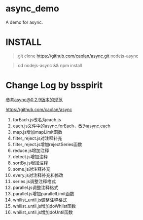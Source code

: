 async_demo
==========

A demo for async.

INSTALL
===========================

> git clone https://github.com/caolan/async.git nodejs-async

> cd  nodejs-async && npm install

Change Log by bsspirit
===================================

参考async@0.2.9版本的规范

https://github.com/caolan/async

1. forEach.js改名为each.js
2. each.js文件中的async.forEach，改为async.each
3. map.js增加mapLimit函数
4. filter_reject.js对注释补充
5. filter_reject.js增加rejectSeries函数
5. reduce.js增加注释
6. detect.js增加注释
7. sortBy.js增加注释
8. some.js对注释补充
9. every.js对注释补充和修改
10. series.js调整注释格式
11. parallel.js调整注释格式
12. parallel.js增加parallelLimit函数
13. whilist_until.js调整注释格式
14. whilist_until.js增加doWhilst函数
15. whilist_until.js增加doUntil函数
